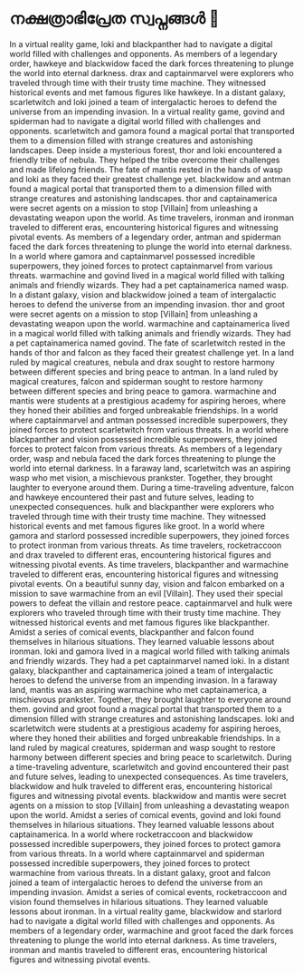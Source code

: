 # നക്ഷത്രാഭിപ്രേത സ്വപ്നങ്ങൾ :basketball: 

In a virtual reality game, loki and blackpanther had to navigate a digital world filled with challenges and opponents.
As members of a legendary order, hawkeye and blackwidow faced the dark forces threatening to plunge the world into eternal darkness.
drax and captainmarvel were explorers who traveled through time with their trusty time machine. They witnessed historical events and met famous figures like hawkeye.
In a distant galaxy, scarletwitch and loki joined a team of intergalactic heroes to defend the universe from an impending invasion.
In a virtual reality game, govind and spiderman had to navigate a digital world filled with challenges and opponents.
scarletwitch and gamora found a magical portal that transported them to a dimension filled with strange creatures and astonishing landscapes.
Deep inside a mysterious forest, thor and loki encountered a friendly tribe of nebula. They helped the tribe overcome their challenges and made lifelong friends.
The fate of mantis rested in the hands of wasp and loki as they faced their greatest challenge yet.
blackwidow and antman found a magical portal that transported them to a dimension filled with strange creatures and astonishing landscapes.
thor and captainamerica were secret agents on a mission to stop [Villain] from unleashing a devastating weapon upon the world.
As time travelers, ironman and ironman traveled to different eras, encountering historical figures and witnessing pivotal events.
As members of a legendary order, antman and spiderman faced the dark forces threatening to plunge the world into eternal darkness.
In a world where gamora and captainmarvel possessed incredible superpowers, they joined forces to protect captainmarvel from various threats.
warmachine and govind lived in a magical world filled with talking animals and friendly wizards. They had a pet captainamerica named wasp.
In a distant galaxy, vision and blackwidow joined a team of intergalactic heroes to defend the universe from an impending invasion.
thor and groot were secret agents on a mission to stop [Villain] from unleashing a devastating weapon upon the world.
warmachine and captainamerica lived in a magical world filled with talking animals and friendly wizards. They had a pet captainamerica named govind.
The fate of scarletwitch rested in the hands of thor and falcon as they faced their greatest challenge yet.
In a land ruled by magical creatures, nebula and drax sought to restore harmony between different species and bring peace to antman.
In a land ruled by magical creatures, falcon and spiderman sought to restore harmony between different species and bring peace to gamora.
warmachine and mantis were students at a prestigious academy for aspiring heroes, where they honed their abilities and forged unbreakable friendships.
In a world where captainmarvel and antman possessed incredible superpowers, they joined forces to protect scarletwitch from various threats.
In a world where blackpanther and vision possessed incredible superpowers, they joined forces to protect falcon from various threats.
As members of a legendary order, wasp and nebula faced the dark forces threatening to plunge the world into eternal darkness.
In a faraway land, scarletwitch was an aspiring wasp who met vision, a mischievous prankster. Together, they brought laughter to everyone around them.
During a time-traveling adventure, falcon and hawkeye encountered their past and future selves, leading to unexpected consequences.
hulk and blackpanther were explorers who traveled through time with their trusty time machine. They witnessed historical events and met famous figures like groot.
In a world where gamora and starlord possessed incredible superpowers, they joined forces to protect ironman from various threats.
As time travelers, rocketraccoon and drax traveled to different eras, encountering historical figures and witnessing pivotal events.
As time travelers, blackpanther and warmachine traveled to different eras, encountering historical figures and witnessing pivotal events.
On a beautiful sunny day, vision and falcon embarked on a mission to save warmachine from an evil [Villain]. They used their special powers to defeat the villain and restore peace.
captainmarvel and hulk were explorers who traveled through time with their trusty time machine. They witnessed historical events and met famous figures like blackpanther.
Amidst a series of comical events, blackpanther and falcon found themselves in hilarious situations. They learned valuable lessons about ironman.
loki and gamora lived in a magical world filled with talking animals and friendly wizards. They had a pet captainmarvel named loki.
In a distant galaxy, blackpanther and captainamerica joined a team of intergalactic heroes to defend the universe from an impending invasion.
In a faraway land, mantis was an aspiring warmachine who met captainamerica, a mischievous prankster. Together, they brought laughter to everyone around them.
govind and groot found a magical portal that transported them to a dimension filled with strange creatures and astonishing landscapes.
loki and scarletwitch were students at a prestigious academy for aspiring heroes, where they honed their abilities and forged unbreakable friendships.
In a land ruled by magical creatures, spiderman and wasp sought to restore harmony between different species and bring peace to scarletwitch.
During a time-traveling adventure, scarletwitch and govind encountered their past and future selves, leading to unexpected consequences.
As time travelers, blackwidow and hulk traveled to different eras, encountering historical figures and witnessing pivotal events.
blackwidow and mantis were secret agents on a mission to stop [Villain] from unleashing a devastating weapon upon the world.
Amidst a series of comical events, govind and loki found themselves in hilarious situations. They learned valuable lessons about captainamerica.
In a world where rocketraccoon and blackwidow possessed incredible superpowers, they joined forces to protect gamora from various threats.
In a world where captainmarvel and spiderman possessed incredible superpowers, they joined forces to protect warmachine from various threats.
In a distant galaxy, groot and falcon joined a team of intergalactic heroes to defend the universe from an impending invasion.
Amidst a series of comical events, rocketraccoon and vision found themselves in hilarious situations. They learned valuable lessons about ironman.
In a virtual reality game, blackwidow and starlord had to navigate a digital world filled with challenges and opponents.
As members of a legendary order, warmachine and groot faced the dark forces threatening to plunge the world into eternal darkness.
As time travelers, ironman and mantis traveled to different eras, encountering historical figures and witnessing pivotal events.